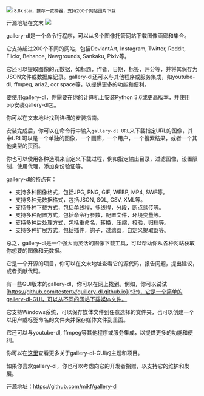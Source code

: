 <img src="/assets/image/240114-gallery-dl-1.png" style="max-width: 70%; height: auto;">
<small>8.8k star，推荐一款神器，支持200个网站图片下载</small>


开源地址在文末
![](/assets/image/240114-gallery-dl-1.png)

gallery-dl是一个命令行程序，可以从多个图像托管网站下载图像画廊和集合。

它支持超过200个不同的网站，包括DeviantArt, Instagram, Twitter, Reddit, Flickr, Behance, Newgrounds, Sankaku, Pixiv等。

它还可以提取图像的元数据，如标题，作者，日期，标签，评分等，并将其保存为JSON文件或数据库记录。gallery-dl还可以与其他程序或服务集成，如youtube-dl, ffmpeg, aria2, ocr.space等，以提供更多的功能和便利。

要使用gallery-dl，你需要在你的计算机上安装Python 3.6或更高版本，并使用pip安装gallery-dl包。

你可以在文末地址找到详细的安装指南。

安装完成后，你可以在命令行中输入`gallery-dl URL`来下载指定URL的图像，其中URL可以是一个单独的图像，一个画廊，一个用户，一个搜索结果，或者一个其他类型的页面。

你也可以使用各种选项来自定义下载过程，例如指定输出目录，过滤图像，设置限制，使用代理，添加身份验证等。

gallery-dl的特点有：

- 支持多种图像格式，包括JPG, PNG, GIF, WEBP, MP4, SWF等。
- 支持多种元数据格式，包括JSON, SQL, CSV, XML等。
- 支持多种下载方式，包括单线程，多线程，分段，断点续传等。
- 支持多种配置方式，包括命令行参数，配置文件，环境变量等。
- 支持多种后处理方式，包括重命名，转换，压缩，校验，归档等。
- 支持多种扩展方式，包括插件，钩子，过滤器，自定义提取器等。

总之，gallery-dl是一个强大而灵活的图像下载工具，可以帮助你从各种网站获取你想要的图像和元数据。

它是一个开源的项目，你可以在文末地址查看它的源代码，报告问题，提出建议，或者贡献代码。

有一些GUI版本的gallery-dl，你可以在网上找到。例如，你可以试试[https://github.com/testertv/guillery-dl.github.io](^3^)，它是一个简单的gallery-dl-GUI，可以从不同的网站下载媒体文件。

它支持Windows系统，可以保存媒体文件到任意选择的文件夹，也可以创建一个以用户或标签命名的文件夹并保存媒体文件到里面。

它还可以与youtube-dl, ffmpeg等其他程序或服务集成，以提供更多的功能和便利。

你可以在[这里](^1^)查看更多关于gallery-dl-GUI的主题和项目。

如果你喜欢gallery-dl，你也可以考虑向它的开发者捐赠，以支持它的维护和发展。


开源地址：https://github.com/mikf/gallery-dl

